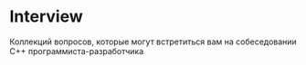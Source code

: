 # Interview
Коллекций вопросов, которые могут встретиться вам на собеседовании С++ программиста-разработчика
